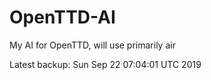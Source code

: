 # OpenTTD-AI
My AI for OpenTTD, will use primarily air

Latest backup: Sun Sep 22 07:04:01 UTC 2019
